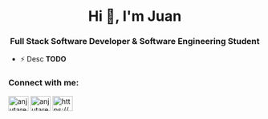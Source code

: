 <h1 align="center">Hi 👋, I'm Juan</h1>
<h3 align="center">Full Stack Software Developer & Software Engineering Student</h3>

- ⚡ Desc **TODO**


<h3 align="left">Connect with me:</h3>
<p align="left">
<a href="https://instagram.com/anjutares" target="blank"><img align="center" src="https://raw.githubusercontent.com/rahuldkjain/github-profile-readme-generator/master/src/images/icons/Social/instagram.svg" alt="anjutares" height="30" width="40" /></a>
<a href="https://www.hackerrank.com/anjutares" target="blank"><img align="center" src="https://raw.githubusercontent.com/rahuldkjain/github-profile-readme-generator/master/src/images/icons/Social/hackerrank.svg" alt="anjutares" height="30" width="40" /></a>
<a href="https://discord.gg/3SbDWHYkUT" target="blank"><img align="center" src="https://raw.githubusercontent.com/rahuldkjain/github-profile-readme-generator/master/src/images/icons/Social/discord.svg" alt="https://discord.gg/3SbDWHYkUT" height="30" width="40" /></a>
</p>

